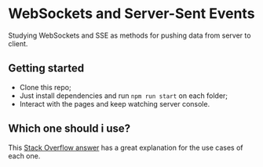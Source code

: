 # WebSockets and Server-Sent Events

Studying WebSockets and SSE as methods for pushing data from server to client.

## Getting started

- Clone this repo;
- Just install dependencies and run `npm run start` on each folder;
- Interact with the pages and keep watching server console.

## Which one should i use?

This [Stack Overflow answer](https://stackoverflow.com/a/5326159) has a great explanation for the use cases of each one.